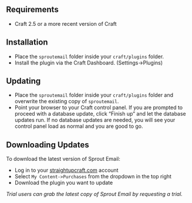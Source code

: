 ## Requirements

* Craft 2.5 or a more recent version of Craft

## Installation

* Place the `sproutemail` folder inside your `craft/plugins` folder.
* Install the plugin via the Craft Dashboard. (Settings&rarr;Plugins)

## Updating

* Place the `sproutemail` folder inside your `craft/plugins` folder and overwrite the existing copy of `sproutemail`.
* Point your browser to your Craft control panel. If you are prompted to proceed with a database update, click “Finish up” and let the database updates run.  If no database updates are needed, you will see your control panel load as normal and you are good to go.

## Downloading Updates

To download the latest version of Sprout Email:

- Log in to your [straightupcraft.com](https://straightupcraft.com/members/login) account
- Select `My Content->Purchases` from the dropdown in the top right
- Download the plugin you want to update

_Trial users can grab the latest copy of Sprout Email by requesting a trial._